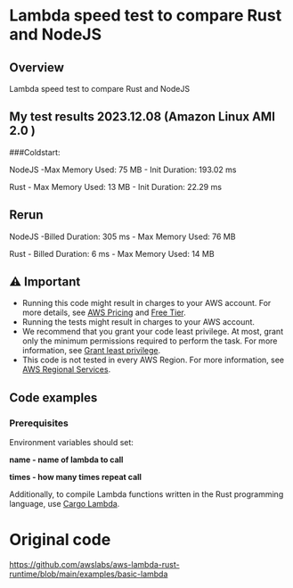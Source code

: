 # Lambda speed test to compare Rust and NodeJS

## Overview

Lambda speed test to compare Rust and NodeJS

## My test results 2023.12.08 (Amazon Linux AMI 2.0 )
###Coldstart:

NodeJS -Max Memory Used: 75 MB - Init Duration: 193.02 ms 

Rust - Max Memory Used: 13 MB - Init Duration: 22.29 ms 
## Rerun
NodeJS -Billed Duration: 305 ms - Max Memory Used: 76 MB

Rust - Billed Duration: 6 ms - Max Memory Used: 14 MB
 

## ⚠ Important

* Running this code might result in charges to your AWS account. For more details, see [AWS Pricing](https://aws.amazon.com/pricing/?aws-products-pricing.sort-by=item.additionalFields.productNameLowercase&aws-products-pricing.sort-order=asc&awsf.Free%20Tier%20Type=*all&awsf.tech-category=*all) and [Free Tier](https://aws.amazon.com/free/?all-free-tier.sort-by=item.additionalFields.SortRank&all-free-tier.sort-order=asc&awsf.Free%20Tier%20Types=*all&awsf.Free%20Tier%20Categories=*all).
* Running the tests might result in charges to your AWS account.
* We recommend that you grant your code least privilege. At most, grant only the minimum permissions required to perform the task. For more information, see [Grant least privilege](https://docs.aws.amazon.com/IAM/latest/UserGuide/best-practices.html#grant-least-privilege).
* This code is not tested in every AWS Region. For more information, see [AWS Regional Services](https://aws.amazon.com/about-aws/global-infrastructure/regional-product-services).

## Code examples

### Prerequisites

Environment variables should set:

**name - name of lambda to call**

**times - how many times repeat call**

Additionally, to compile Lambda functions written in the Rust programming language, use [Cargo Lambda](https://www.cargo-lambda.info/).

# Original code
https://github.com/awslabs/aws-lambda-rust-runtime/blob/main/examples/basic-lambda



